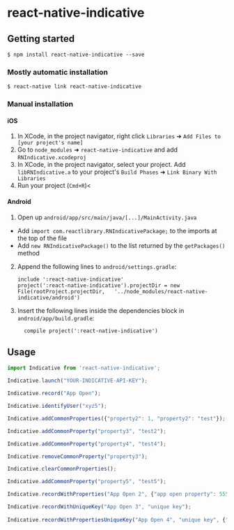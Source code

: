 
# react-native-indicative

## Getting started

`$ npm install react-native-indicative --save`

### Mostly automatic installation

`$ react-native link react-native-indicative`

### Manual installation


#### iOS

1. In XCode, in the project navigator, right click `Libraries` ➜ `Add Files to [your project's name]`
2. Go to `node_modules` ➜ `react-native-indicative` and add `RNIndicative.xcodeproj`
3. In XCode, in the project navigator, select your project. Add `libRNIndicative.a` to your project's `Build Phases` ➜ `Link Binary With Libraries`
4. Run your project (`Cmd+R`)<

#### Android

1. Open up `android/app/src/main/java/[...]/MainActivity.java`
  - Add `import com.reactlibrary.RNIndicativePackage;` to the imports at the top of the file
  - Add `new RNIndicativePackage()` to the list returned by the `getPackages()` method
2. Append the following lines to `android/settings.gradle`:
  	```
  	include ':react-native-indicative'
  	project(':react-native-indicative').projectDir = new File(rootProject.projectDir, 	'../node_modules/react-native-indicative/android')
  	```
3. Insert the following lines inside the dependencies block in `android/app/build.gradle`:
  	```
      compile project(':react-native-indicative')
  	```

## Usage
```javascript
import Indicative from 'react-native-indicative';

Indicative.launch("YOUR-INDICATIVE-API-KEY");

Indicative.record("App Open");

Indicative.identifyUser("xyz5");

Indicative.addCommonProperties({"property2": 1, "property2": "test"});

Indicative.addCommonProperty("property3", "test2");

Indicative.addCommonProperty("property4", "test4");

Indicative.removeCommonProperty("property3");

Indicative.clearCommonProperties();

Indicative.addCommonProperty("property5", "test5");

Indicative.recordWithProperties("App Open 2", {"app open property": 555});

Indicative.recordWithUniqueKey("App Open 3", "unique key");
 
Indicative.recordWithPropertiesUniqueKey("App Open 4", "unique key", {"app open property2": 555});
```
  